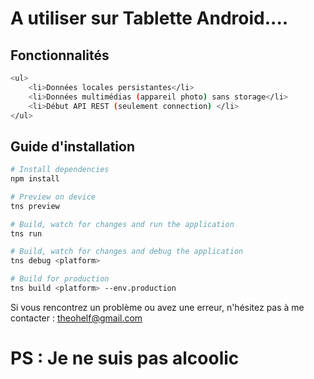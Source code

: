 # A utiliser sur Tablette Android....
## Fonctionnalités 

``` bash
<ul>
    <li>Données locales persistantes</li>
    <li>Données multimédias (appareil photo) sans storage</li>
    <li>Début API REST (seulement connection) </li>
</ul>

```

## Guide d'installation

``` bash
# Install dependencies
npm install

# Preview on device
tns preview

# Build, watch for changes and run the application
tns run

# Build, watch for changes and debug the application
tns debug <platform>

# Build for production
tns build <platform> --env.production

```

Si vous rencontrez un problème ou avez une erreur, n'hésitez pas à me contacter : theohelf@gmail.com

# PS : Je ne suis pas alcoolic